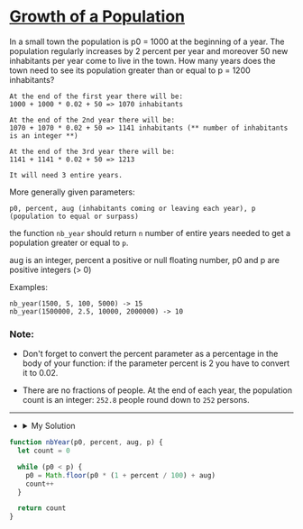 # [Growth of a Population](https://www.codewars.com/kata/563b662a59afc2b5120000c6)

In a small town the population is p0 = 1000 at the beginning of a year. The population regularly increases by 2 percent per year and moreover 50 new inhabitants per year come to live in the town. How many years does the town need to see its population greater than or equal to p = 1200 inhabitants?

```
At the end of the first year there will be:
1000 + 1000 * 0.02 + 50 => 1070 inhabitants

At the end of the 2nd year there will be:
1070 + 1070 * 0.02 + 50 => 1141 inhabitants (** number of inhabitants is an integer **)

At the end of the 3rd year there will be:
1141 + 1141 * 0.02 + 50 => 1213

It will need 3 entire years.
```

More generally given parameters:

`p0, percent, aug (inhabitants coming or leaving each year), p (population to equal or surpass)`

the function `nb_year` should return `n` number of entire years needed to get a population greater or equal to `p`.

aug is an integer, percent a positive or null floating number, p0 and p are positive integers (> 0)

Examples:

```
nb_year(1500, 5, 100, 5000) -> 15
nb_year(1500000, 2.5, 10000, 2000000) -> 10
```

### Note:

- Don't forget to convert the percent parameter as a percentage in the body of your function: if the parameter percent is 2 you have to convert it to 0.02.

- There are no fractions of people. At the end of each year, the population count is an integer: `252.8` people round down to `252` persons.

---

- <details><summary>My Solution</summary>

```js
function nbYear(p0, percent, aug, p) {
  let count = 0

  while (p0 < p) {
    p0 = Math.floor(p0 * (1 + percent / 100) + aug)
    count++
  }

  return count
}
```

</details>
